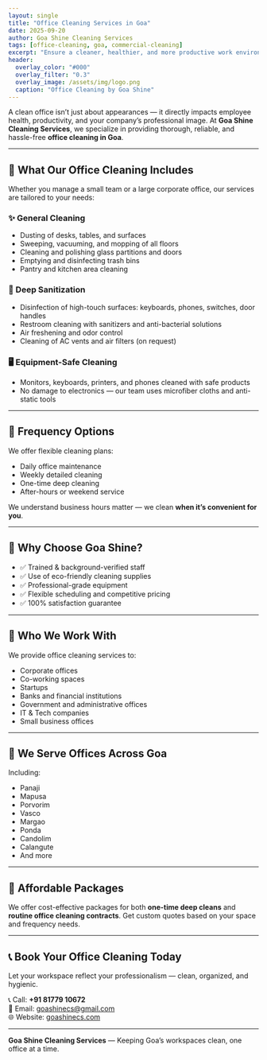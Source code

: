 ```yaml
---
layout: single
title: "Office Cleaning Services in Goa"
date: 2025-09-20
author: Goa Shine Cleaning Services
tags: [office-cleaning, goa, commercial-cleaning]
excerpt: "Ensure a cleaner, healthier, and more productive work environment with our expert office cleaning services across Goa."
header:
  overlay_color: "#000"
  overlay_filter: "0.3"
  overlay_image: /assets/img/logo.png
  caption: "Office Cleaning by Goa Shine"
---
```


A clean office isn’t just about appearances — it directly impacts employee health, productivity, and your company’s professional image. At **Goa Shine Cleaning Services**, we specialize in providing thorough, reliable, and hassle-free **office cleaning in Goa**.

---

## 🧼 What Our Office Cleaning Includes

Whether you manage a small team or a large corporate office, our services are tailored to your needs:

### ✨ General Cleaning

- Dusting of desks, tables, and surfaces  
- Sweeping, vacuuming, and mopping of all floors  
- Cleaning and polishing glass partitions and doors  
- Emptying and disinfecting trash bins  
- Pantry and kitchen area cleaning  

### 🧽 Deep Sanitization

- Disinfection of high-touch surfaces: keyboards, phones, switches, door handles  
- Restroom cleaning with sanitizers and anti-bacterial solutions  
- Air freshening and odor control  
- Cleaning of AC vents and air filters (on request)

### 🖥️ Equipment-Safe Cleaning

- Monitors, keyboards, printers, and phones cleaned with safe products  
- No damage to electronics — our team uses microfiber cloths and anti-static tools

---

## 🔁 Frequency Options

We offer flexible cleaning plans:

- Daily office maintenance  
- Weekly detailed cleaning  
- One-time deep cleaning  
- After-hours or weekend service  

We understand business hours matter — we clean **when it’s convenient for you**.

---

## 🌟 Why Choose Goa Shine?

- ✅ Trained & background-verified staff  
- ✅ Use of eco-friendly cleaning supplies  
- ✅ Professional-grade equipment  
- ✅ Flexible scheduling and competitive pricing  
- ✅ 100% satisfaction guarantee  

---

## 🏢 Who We Work With

We provide office cleaning services to:

- Corporate offices  
- Co-working spaces  
- Startups  
- Banks and financial institutions  
- Government and administrative offices  
- IT & Tech companies  
- Small business offices  

---

## 📍 We Serve Offices Across Goa

Including:

- Panaji  
- Mapusa  
- Porvorim  
- Vasco  
- Margao  
- Ponda  
- Candolim  
- Calangute  
- And more

---

## 🧾 Affordable Packages

We offer cost-effective packages for both **one-time deep cleans** and **routine office cleaning contracts**. Get custom quotes based on your space and frequency needs.

---

## 📞 Book Your Office Cleaning Today

Let your workspace reflect your professionalism — clean, organized, and hygienic.

📞 Call: **+91 81779 10672**  
📧 Email: [goashinecs@gmail.com](mailto:goashinecs@gmail.com)  
🌐 Website: [goashinecs.com](https://goashinecs.com)

---

**Goa Shine Cleaning Services** — Keeping Goa’s workspaces clean, one office at a time.

